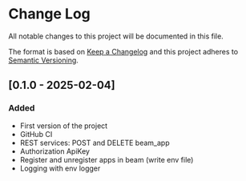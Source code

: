 # Change Log
All notable changes to this project will be documented in this file.

The format is based on [Keep a Changelog](http://keepachangelog.com/)
and this project adheres to [Semantic Versioning](http://semver.org/).

## [0.1.0 - 2025-02-04]
### Added
- First version of the project
- GitHub CI
- REST services: POST and DELETE beam_app
- Authorization ApiKey
- Register and unregister apps in beam (write env file)
- Logging with env logger

